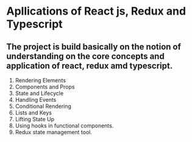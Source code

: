 # Apllications of React js, Redux and Typescript

## The project is build basically on the notion of understanding on the core concepts and application of react, redux amd typescript.

1. Rendering Elements
2. Components and Props
3. State and Lifecycle
4. Handling Events
5. Conditional Rendering
6. Lists and Keys
8. Lifting State Up
9. Using hooks in functional components.
10. Redux state management tool.
